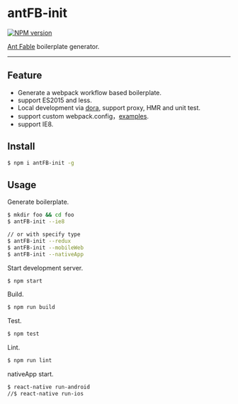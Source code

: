 # antFB-init

[![NPM version](https://img.shields.io/npm/v/antd-init.svg?style=flat)](https://npmjs.org/package/antFB-init)

[Ant Fable](https://github.com/antFB/antFB) boilerplate generator.

----

## Feature

- Generate a webpack workflow based boilerplate.
- support ES2015 and less.
- Local development via [dora](https://github.com/dora-js/dora), support proxy, HMR and unit test.
- support custom webpack.config，[examples](./boilerplate/redux/webpack.config.js).
- support IE8.


## Install

```bash
$ npm i antFB-init -g
```

## Usage

Generate boilerplate.

```bash
$ mkdir foo && cd foo
$ antFB-init --ie8

// or with specify type
$ antFB-init --redux
$ antFB-init --mobileWeb
$ antFB-init --nativeApp
```

Start development server.

```bash
$ npm start
```

Build.

```bash
$ npm run build
```

Test.

```bash
$ npm test
```

Lint.

```bash
$ npm run lint
```

nativeApp start.
```bash
$ react-native run-android
//$ react-native run-ios
```
